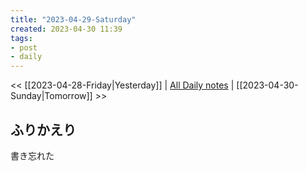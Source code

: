 ```yaml
---
title: "2023-04-29-Saturday"
created: 2023-04-30 11:39
tags:
- post
- daily
---
```


<< [[2023-04-28-Friday|Yesterday]] | [All Daily notes](/tags/daily) | [[2023-04-30-Sunday|Tomorrow]] >>

## ふりかえり

書き忘れた